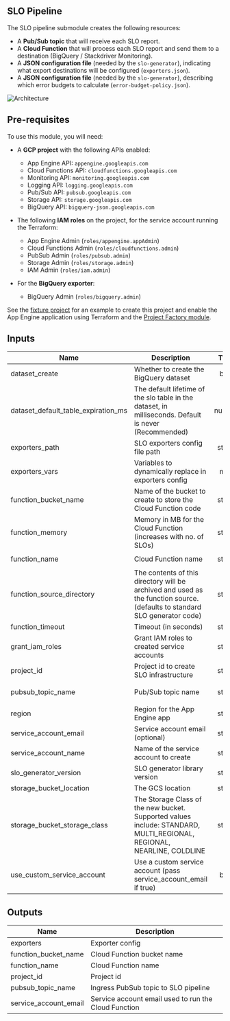 ## SLO Pipeline

The SLO pipeline submodule creates the following resources:

* A **Pub/Sub topic** that will receive each SLO report.
* A **Cloud Function** that will process each SLO report and send them to a
  destination (BigQuery / Stackdriver Monitoring).
* A **JSON configuration file** (needed by the `slo-generator`), indicating what
  export destinations will be configured (`exporters.json`).
* A **JSON configuration file** (needed by the `slo-generator`), describing
  which error budgets to calculate (`error-budget-policy.json`).

![Architecture](./diagram.png)

## Pre-requisites
To use this module, you will need:

- A **GCP project** with the following APIs enabled:
  - App Engine API: `appengine.googleapis.com`
  - Cloud Functions API: `cloudfunctions.googleapis.com`
  - Monitoring API: `monitoring.googleapis.com`
  - Logging API: `logging.googleapis.com`
  - Pub/Sub API: `pubsub.googleapis.com`
  - Storage API: `storage.googleapis.com`
  - BigQuery API: `bigquery-json.googleapis.com`

- The following **IAM roles** on the project, for the service account running the Terraform:
  - App Engine Admin (`roles/appengine.appAdmin`)
  - Cloud Functions Admin (`roles/cloudfunctions.admin`)
  - PubSub Admin (`roles/pubsub.admin`)
  - Storage Admin (`roles/storage.admin`)
  - IAM Admin (`roles/iam.admin`)


- For the **BigQuery exporter**:
  - BigQuery Admin (`roles/bigquery.admin`)


See the [fixture project](../../test/setup/main.tf) for an example to create this project and enable the App Engine application using Terraform and the [Project Factory module](https://github.com/terraform-google-modules/terraform-google-project-factory).

<!-- BEGINNING OF PRE-COMMIT-TERRAFORM DOCS HOOK -->
## Inputs

| Name | Description | Type | Default | Required |
|------|-------------|:----:|:-----:|:-----:|
| dataset\_create | Whether to create the BigQuery dataset | bool | `"true"` | no |
| dataset\_default\_table\_expiration\_ms | The default lifetime of the slo table in the dataset, in milliseconds. Default is never (Recommended) | number | `"-1"` | no |
| exporters\_path | SLO exporters config file path | string | n/a | yes |
| exporters\_vars | Variables to dynamically replace in exporters config | map | `<map>` | no |
| function\_bucket\_name | Name of the bucket to create to store the Cloud Function code | string | `"slo-pipeline"` | no |
| function\_memory | Memory in MB for the Cloud Function (increases with no. of SLOs) | string | `"128"` | no |
| function\_name | Cloud Function name | string | `"slo-pipeline"` | no |
| function\_source\_directory | The contents of this directory will be archived and used as the function source. (defaults to standard SLO generator code) | string | `""` | no |
| function\_timeout | Timeout (in seconds) | string | `"60"` | no |
| grant\_iam\_roles | Grant IAM roles to created service accounts | string | `"true"` | no |
| project\_id | Project id to create SLO infrastructure | string | n/a | yes |
| pubsub\_topic\_name | Pub/Sub topic name | string | `"slo-export-topic"` | no |
| region | Region for the App Engine app | string | `"us-east1"` | no |
| service\_account\_email | Service account email (optional) | string | `""` | no |
| service\_account\_name | Name of the service account to create | string | `"slo-pipeline"` | no |
| slo\_generator\_version | SLO generator library version | string | `"1.3.2"` | no |
| storage\_bucket\_location | The GCS location | string | `"US"` | no |
| storage\_bucket\_storage\_class | The Storage Class of the new bucket. Supported values include: STANDARD, MULTI_REGIONAL, REGIONAL, NEARLINE, COLDLINE | string | `"STANDARD"` | no |
| use\_custom\_service\_account | Use a custom service account (pass service_account_email if true) | bool | `"false"` | no |

## Outputs

| Name | Description |
|------|-------------|
| exporters | Exporter config |
| function\_bucket\_name | Cloud Function bucket name |
| function\_name | Cloud Function name |
| project\_id | Project id |
| pubsub\_topic\_name | Ingress PubSub topic to SLO pipeline |
| service\_account\_email | Service account email used to run the Cloud Function |

<!-- END OF PRE-COMMIT-TERRAFORM DOCS HOOK -->
